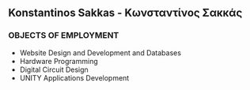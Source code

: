 ## Konstantinos Sakkas - Κωνσταντίνος Σακκάς

### OBJECTS OF EMPLOYMENT
* Website Design and Development and Databases 
* Hardware Programming
* Digital Circuit Design
* UNITY Applications Development 


<!--
**ksakkas/ksakkas** is a ✨ _special_ ✨ repository because its `README.md` (this file) appears on your GitHub profile.

Here are some ideas to get you started:

- 🔭 I’m currently working on ...
- 🌱 I’m currently learning ...
- 👯 I’m looking to collaborate on ...
- 🤔 I’m looking for help with ...
- 💬 Ask me about ...
- 📫 How to reach me: ...
- 😄 Pronouns: ...
- ⚡ Fun fact: ...
-->

